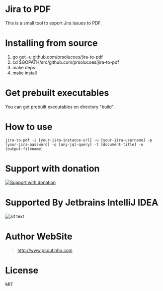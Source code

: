 # Jira to PDF

This is a small tool to export Jira issues to PDF. 
  
# Installing from source

1. go get -u github.com/prsolucoes/jira-to-pdf
2. cd $GOPATH/src/github.com/prsolucoes/jira-to-pdf
3. make deps
4. make install

# Get prebuilt executables

You can get prebuilt executables on directory "build".

# How to use

```
jira-to-pdf -i [your-jira-instance-url] -u [your-jira-username] -p [your-jira-password] -q [any-jql-query] -t [document-title] -o [output-filename]
```

# Support with donation
[![Support with donation](http://donation.pcoutinho.com/images/donate-button.png)](http://donation.pcoutinho.com/)

# Supported By Jetbrains IntelliJ IDEA

![alt text](https://github.com/prsolucoes/jira-to-pdf/raw/master/extras/jetbrains/logo.png "Supported By Jetbrains IntelliJ IDEA")

# Author WebSite

> http://www.pcoutinho.com

# License

MIT

